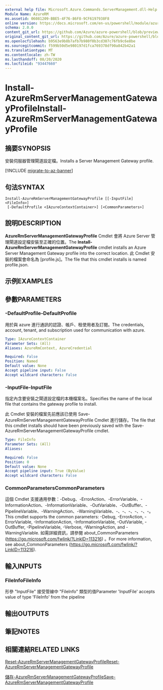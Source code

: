 ```yaml
---
external help file: Microsoft.Azure.Commands.ServerManagement.dll-Help.xml
Module Name: AzureRM
ms.assetid: 06081209-BBE5-4F76-86F8-9CF6197938F8
online version: https://docs.microsoft.com/en-us/powershell/module/azurerm.servermanagement/install-azurermservermanagementgatewayprofile
schema: 2.0.0
content_git_url: https://github.com/Azure/azure-powershell/blob/preview/src/ResourceManager/ServerManagement/Commands.ServerManagement/help/Install-AzureRmServerManagementGatewayProfile.md
original_content_git_url: https://github.com/Azure/azure-powershell/blob/preview/src/ResourceManager/ServerManagement/Commands.ServerManagement/help/Install-AzureRmServerManagementGatewayProfile.md
ms.openlocfilehash: b9563e9b8b7afb7b980f0b3cd307c76fb9c6e8be
ms.sourcegitcommit: f599b50d5e980197d1fca769378df90a842b42a1
ms.translationtype: MT
ms.contentlocale: zh-TW
ms.lasthandoff: 08/20/2020
ms.locfileid: "93447660"
---
```

# <span data-ttu-id="7c5a1-101">Install-AzureRmServerManagementGatewayProfile</span><span class="sxs-lookup"><span data-stu-id="7c5a1-101">Install-AzureRmServerManagementGatewayProfile</span></span>

## <span data-ttu-id="7c5a1-102">摘要</span><span class="sxs-lookup"><span data-stu-id="7c5a1-102">SYNOPSIS</span></span>
<span data-ttu-id="7c5a1-103">安裝伺服器管理閘道設定檔。</span><span class="sxs-lookup"><span data-stu-id="7c5a1-103">Installs a Server Management Gateway profile.</span></span>

[!INCLUDE [migrate-to-az-banner](../../includes/migrate-to-az-banner.md)]

## <span data-ttu-id="7c5a1-104">句法</span><span class="sxs-lookup"><span data-stu-id="7c5a1-104">SYNTAX</span></span>

```
Install-AzureRmServerManagementGatewayProfile [[-InputFile] <FileInfo>]
 [-DefaultProfile <IAzureContextContainer>] [<CommonParameters>]
```

## <span data-ttu-id="7c5a1-105">說明</span><span class="sxs-lookup"><span data-stu-id="7c5a1-105">DESCRIPTION</span></span>
<span data-ttu-id="7c5a1-106">**AzureRmServerManagementGatewayProfile** Cmdlet 會將 Azure Server 管理閘道設定檔安裝至正確的位置。</span><span class="sxs-lookup"><span data-stu-id="7c5a1-106">The **Install-AzureRmServerManagementGatewayProfile** cmdlet installs an Azure Server Management Gateway profile into the correct location.</span></span>
<span data-ttu-id="7c5a1-107">此 Cmdlet 安裝的檔案會命名為 [profile.js]。</span><span class="sxs-lookup"><span data-stu-id="7c5a1-107">The file that this cmdlet installs is named profile.json.</span></span>

## <span data-ttu-id="7c5a1-108">示例</span><span class="sxs-lookup"><span data-stu-id="7c5a1-108">EXAMPLES</span></span>

## <span data-ttu-id="7c5a1-109">參數</span><span class="sxs-lookup"><span data-stu-id="7c5a1-109">PARAMETERS</span></span>

### <span data-ttu-id="7c5a1-110">-DefaultProfile</span><span class="sxs-lookup"><span data-stu-id="7c5a1-110">-DefaultProfile</span></span>
<span data-ttu-id="7c5a1-111">用於與 azure 進行通訊的認證、帳戶、租使用者及訂閱。</span><span class="sxs-lookup"><span data-stu-id="7c5a1-111">The credentials, account, tenant, and subscription used for communication with azure.</span></span>

```yaml
Type: IAzureContextContainer
Parameter Sets: (All)
Aliases: AzureRmContext, AzureCredential

Required: False
Position: Named
Default value: None
Accept pipeline input: False
Accept wildcard characters: False
```

### <span data-ttu-id="7c5a1-112">-InputFile</span><span class="sxs-lookup"><span data-stu-id="7c5a1-112">-InputFile</span></span>
<span data-ttu-id="7c5a1-113">指定內含要安裝之閘道設定檔的本機檔案名。</span><span class="sxs-lookup"><span data-stu-id="7c5a1-113">Specifies the name of the local file that contains the gateway profile to install.</span></span>

<span data-ttu-id="7c5a1-114">此 Cmdlet 安裝的檔案先前應該已使用 Save-AzureRmServerManagementGatewayProfile Cmdlet 進行儲存。</span><span class="sxs-lookup"><span data-stu-id="7c5a1-114">The file that this cmdlet installs should have been previously saved with the Save-AzureRmServerManagementGatewayProfile cmdlet.</span></span>

```yaml
Type: FileInfo
Parameter Sets: (All)
Aliases: 

Required: False
Position: 0
Default value: None
Accept pipeline input: True (ByValue)
Accept wildcard characters: False
```

### <span data-ttu-id="7c5a1-115">CommonParameters</span><span class="sxs-lookup"><span data-stu-id="7c5a1-115">CommonParameters</span></span>
<span data-ttu-id="7c5a1-116">這個 Cmdlet 支援通用參數：-Debug、-ErrorAction、-ErrorVariable、-InformationAction、-InformationVariable、-OutVariable、-OutBuffer、-PipelineVariable、-WarningAction、-WarningVariable、-、-、-、-、-、-。</span><span class="sxs-lookup"><span data-stu-id="7c5a1-116">This cmdlet supports the common parameters: -Debug, -ErrorAction, -ErrorVariable, -InformationAction, -InformationVariable, -OutVariable, -OutBuffer, -PipelineVariable, -Verbose, -WarningAction, and -WarningVariable.</span></span> <span data-ttu-id="7c5a1-117">如需詳細資訊，請參閱 about_CommonParameters (https://go.microsoft.com/fwlink/?LinkID=113216) 。</span><span class="sxs-lookup"><span data-stu-id="7c5a1-117">For more information, see about_CommonParameters (https://go.microsoft.com/fwlink/?LinkID=113216).</span></span>

## <span data-ttu-id="7c5a1-118">輸入</span><span class="sxs-lookup"><span data-stu-id="7c5a1-118">INPUTS</span></span>

### <span data-ttu-id="7c5a1-119">FileInfo</span><span class="sxs-lookup"><span data-stu-id="7c5a1-119">FileInfo</span></span>
<span data-ttu-id="7c5a1-120">形參 "InputFile" 接受管線中 "FileInfo" 類型的值</span><span class="sxs-lookup"><span data-stu-id="7c5a1-120">Parameter 'InputFile' accepts value of type 'FileInfo' from the pipeline</span></span>

## <span data-ttu-id="7c5a1-121">輸出</span><span class="sxs-lookup"><span data-stu-id="7c5a1-121">OUTPUTS</span></span>

## <span data-ttu-id="7c5a1-122">筆記</span><span class="sxs-lookup"><span data-stu-id="7c5a1-122">NOTES</span></span>

## <span data-ttu-id="7c5a1-123">相關連結</span><span class="sxs-lookup"><span data-stu-id="7c5a1-123">RELATED LINKS</span></span>

[<span data-ttu-id="7c5a1-124">Reset-AzureRmServerManagementGatewayProfile</span><span class="sxs-lookup"><span data-stu-id="7c5a1-124">Reset-AzureRmServerManagementGatewayProfile</span></span>](./Reset-AzureRmServerManagementGatewayProfile.md)

[<span data-ttu-id="7c5a1-125">儲存-AzureRmServerManagementGatewayProfile</span><span class="sxs-lookup"><span data-stu-id="7c5a1-125">Save-AzureRmServerManagementGatewayProfile</span></span>](./Save-AzureRmServerManagementGatewayProfile.md)


